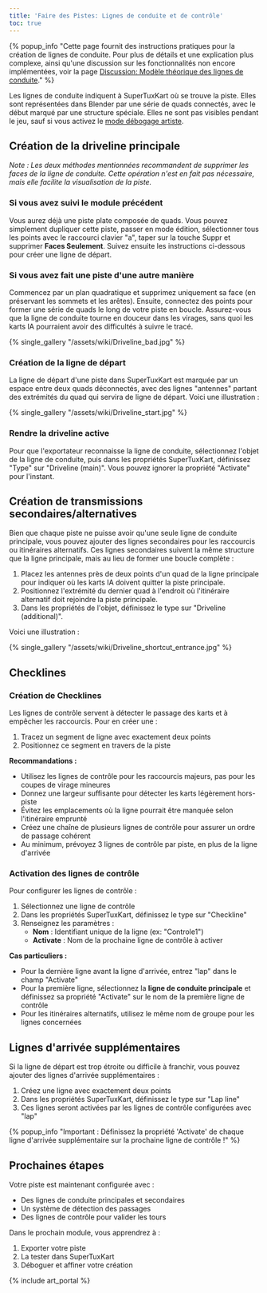 ```yaml
---
title: 'Faire des Pistes: Lignes de conduite et de contrôle'
toc: true
---
```

{% popup_info "Cette page fournit des instructions pratiques pour la création de lignes de conduite. Pour plus de détails et une explication plus complexe, ainsi qu'une discussion sur les fonctionnalités non encore implémentées, voir la page [Discussion: Modèle théorique des lignes de conduite](Talk:Theoretical_Driveline_Model)." %}

Les lignes de conduite indiquent à SuperTuxKart où se trouve la piste. Elles sont représentées dans Blender par une série de quads connectés, avec le début marqué par une structure spéciale. Elles ne sont pas visibles pendant le jeu, sauf si vous activez le [mode débogage artiste](Artist_Debug_Mode).

## Création de la driveline principale

*Note : Les deux méthodes mentionnées recommandent de supprimer les faces de la ligne de conduite. Cette opération n'est en fait pas nécessaire, mais elle facilite la visualisation de la piste.*

### Si vous avez suivi le module précédent

Vous aurez déjà une piste plate composée de quads. Vous pouvez simplement dupliquer cette piste, passer en mode édition, sélectionner tous les points avec le raccourci clavier "a", taper sur la touche Suppr et supprimer **Faces Seulement**. Suivez ensuite les instructions ci-dessous pour créer une ligne de départ.

### Si vous avez fait une piste d'une autre manière

Commencez par un plan quadratique et supprimez uniquement sa face (en préservant les sommets et les arêtes). Ensuite, connectez des points pour former une série de quads le long de votre piste en boucle. Assurez-vous que la ligne de conduite tourne en douceur dans les virages, sans quoi les karts IA pourraient avoir des difficultés à suivre le tracé.

{% single_gallery "/assets/wiki/Driveline_bad.jpg" %}

### Création de la ligne de départ

La ligne de départ d'une piste dans SuperTuxKart est marquée par un espace entre deux quads déconnectés, avec des lignes "antennes" partant des extrémités du quad qui servira de ligne de départ. Voici une illustration :

{% single_gallery "/assets/wiki/Driveline_start.jpg" %}

### Rendre la driveline active

Pour que l'exportateur reconnaisse la ligne de conduite, sélectionnez l'objet de la ligne de conduite, puis dans les propriétés SuperTuxKart, définissez "Type" sur "Driveline (main)". Vous pouvez ignorer la propriété "Activate" pour l'instant.

## Création de transmissions secondaires/alternatives

Bien que chaque piste ne puisse avoir qu'une seule ligne de conduite principale, vous pouvez ajouter des lignes secondaires pour les raccourcis ou itinéraires alternatifs. Ces lignes secondaires suivent la même structure que la ligne principale, mais au lieu de former une boucle complète :

1. Placez les antennes près de deux points d'un quad de la ligne principale pour indiquer où les karts IA doivent quitter la piste principale.
2. Positionnez l'extrémité du dernier quad à l'endroit où l'itinéraire alternatif doit rejoindre la piste principale.
3. Dans les propriétés de l'objet, définissez le type sur "Driveline (additional)".

Voici une illustration :

{% single_gallery "/assets/wiki/Driveline_shortcut_entrance.jpg" %}

## Checklines

### Création de Checklines

Les lignes de contrôle servent à détecter le passage des karts et à empêcher les raccourcis. Pour en créer une :

1. Tracez un segment de ligne avec exactement deux points
2. Positionnez ce segment en travers de la piste

**Recommandations :**
* Utilisez les lignes de contrôle pour les raccourcis majeurs, pas pour les coupes de virage mineures
* Donnez une largeur suffisante pour détecter les karts légèrement hors-piste
* Évitez les emplacements où la ligne pourrait être manquée selon l'itinéraire emprunté
* Créez une chaîne de plusieurs lignes de contrôle pour assurer un ordre de passage cohérent
* Au minimum, prévoyez 3 lignes de contrôle par piste, en plus de la ligne d'arrivée

### Activation des lignes de contrôle

Pour configurer les lignes de contrôle :

1. Sélectionnez une ligne de contrôle
2. Dans les propriétés SuperTuxKart, définissez le type sur "Checkline"
3. Renseignez les paramètres :
   - **Nom** : Identifiant unique de la ligne (ex: "Controle1")
   - **Activate** : Nom de la prochaine ligne de contrôle à activer

**Cas particuliers :**
* Pour la dernière ligne avant la ligne d'arrivée, entrez "lap" dans le champ "Activate"
* Pour la première ligne, sélectionnez la **ligne de conduite principale** et définissez sa propriété "Activate" sur le nom de la première ligne de contrôle
* Pour les itinéraires alternatifs, utilisez le même nom de groupe pour les lignes concernées

## Lignes d'arrivée supplémentaires

Si la ligne de départ est trop étroite ou difficile à franchir, vous pouvez ajouter des lignes d'arrivée supplémentaires :

1. Créez une ligne avec exactement deux points
2. Dans les propriétés SuperTuxKart, définissez le type sur "Lap line"
3. Ces lignes seront activées par les lignes de contrôle configurées avec "lap"

{% popup_info "Important : Définissez la propriété 'Activate' de chaque ligne d'arrivée supplémentaire sur la prochaine ligne de contrôle !" %}

## Prochaines étapes

Votre piste est maintenant configurée avec :

* Des lignes de conduite principales et secondaires
* Un système de détection des passages
* Des lignes de contrôle pour valider les tours

Dans le prochain module, vous apprendrez à :
1. Exporter votre piste
2. La tester dans SuperTuxKart
3. Déboguer et affiner votre création

{% include art_portal %}
